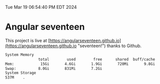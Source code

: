 Tue Mar 19 06:54:40 PM EDT 2024

# Angular seventeen


This project is live at [https://angularseventeen.github.io](https://angularseventeen.github.io "seventeen!") thanks to Github.

```bash
System Memory
               total        used        free      shared  buff/cache   available
Mem:            15Gi       4.6Gi       1.9Gi       720Mi       9.8Gi        10Gi
Swap:          8.0Gi       831Mi       7.2Gi
System Storage
537M	.
```
```bash
